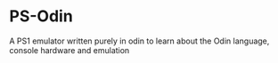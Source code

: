 # PS-Odin
A PS1 emulator written purely in odin to learn about the Odin language, console hardware and emulation
